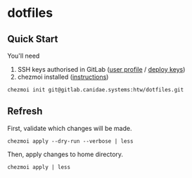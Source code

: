 # dotfiles

## Quick Start
You'll need
1. SSH keys authorised in GitLab ([user profile](https://gitlab.canidae.systems/profile/keys) / [deploy keys](https://gitlab.canidae.systems/htw/dotfiles/-/settings/repository#js-deploy-keys-settings))
2. chezmoi installed ([instructions](https://www.chezmoi.io/docs/install/))

```
chezmoi init git@gitlab.canidae.systems:htw/dotfiles.git
```
## Refresh
First, validate which changes will be made.
```
chezmoi apply --dry-run --verbose | less
```

Then, apply changes to home directory.
```
chezmoi apply | less
```
